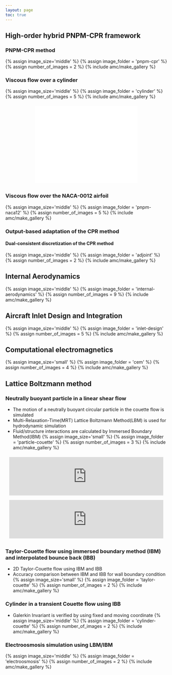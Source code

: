 ```yaml
---
layout: page
toc: true
---
```

## High-order hybrid PNPM-CPR framework
### PNPM-CPR method
{% assign image_size='middle' %}
{% assign image_folder = 'pnpm-cpr' %}
{% assign number_of_images = 2 %}
{% include amc/make_gallery %}

### Viscous flow over a cylinder
{% assign image_size='middle' %}
{% assign image_folder = 'cylinder' %}
{% assign number_of_images = 5 %}
{% include amc/make_gallery %}
<iframe style="padding:0.5em 0.3em;margin-left:auto;margin-right:auto;display:block;align:center;clear:both;" width="320px" height="240px" src="/img/cylinder/cylinder-p2p3.gif" frameborder="0">  </iframe>

### Viscous flow over the NACA-0012 airfoil
{% assign image_size='middle' %}
{% assign image_folder = 'pnpm-naca12' %}
{% assign number_of_images = 5 %}
{% include amc/make_gallery %}


### Output-based adaptation of the CPR method
#### Dual-consistent discretization of the CPR method
{% assign image_size='middle' %}
{% assign image_folder = 'adjoint' %}
{% assign number_of_images = 2 %}
{% include amc/make_gallery %}


## Internal Aerodynamics
{% assign image_size='middle' %}
{% assign image_folder = 'internal-aerodynamics' %}
{% assign number_of_images = 9 %}
{% include amc/make_gallery %}

## Aircraft Inlet Design and Integration
{% assign image_size='middle' %}
{% assign image_folder = 'inlet-design' %}
{% assign number_of_images = 5 %}
{% include amc/make_gallery %}

## Computational electromagnetics
{% assign image_size='small' %}
{% assign image_folder = 'cem' %}
{% assign number_of_images = 4 %}
{% include amc/make_gallery %}

## Lattice Boltzmann method
### Neutrally buoyant particle in a linear shear flow
* The motion of a neutrally buoyant circular particle in the couette flow is simulated
* Multi-Relaxation-Time(MRT) Lattice Boltzmann Method(LBM) is used for hydrodynamic simulation
* Fluid/structure interactions are calculated by Immersed Boundary Method(IBM)
{% assign image_size='small' %}
{% assign image_folder = 'particle-couette' %}
{% assign number_of_images = 3 %}
{% include amc/make_gallery %}

<iframe style="padding:0.5em 0.3em;margin-left:auto;margin-right:auto;display:block;align:center;clear:both;" title="YouTube video player" width="480" height="120" src="http://www.youtube.com/embed/RZuPvglJY6E" frameborder="0">  </iframe>

<iframe style="padding:0.5em 0.3em;margin-left:auto;margin-right:auto;display:block;align:center;clear:both;" title="YouTube video player" width="480" height="120" src="http://www.youtube.com/embed/zammo9QyMg4" frameborder="0">  </iframe>

### Taylor-Couette flow using immersed boundary method (IBM) and interpolated bounce back (IBB)
* 2D Taylor-Couette flow using IBM and IBB
* Accuracy comparison between IBM and IBB for wall boundary condition
{% assign image_size='small' %}
{% assign image_folder = 'taylor-couette' %}
{% assign number_of_images = 2 %}
{% include amc/make_gallery %}
        
### Cylinder in a transient Couette flow using IBB
* Galerkin Invariant is verified by using fixed and moving coordinate
{% assign image_size='middle' %}
{% assign image_folder = 'cylinder-couette' %}
{% assign number_of_images = 2 %}
{% include amc/make_gallery %}

### Electroosmosis simulation using LBM/IBM
{% assign image_size='middle' %}
{% assign image_folder = 'electroosmosis' %}
{% assign number_of_images = 2 %}
{% include amc/make_gallery %}


